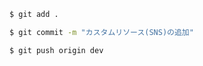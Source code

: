 ```sh
$ git add .
```

```sh
$ git commit -m "カスタムリソース(SNS)の追加"
```

```sh
$ git push origin dev
```
